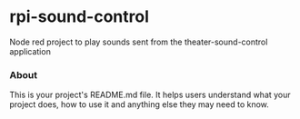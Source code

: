 rpi-sound-control
=================

Node red project to play sounds sent from the theater-sound-control application

### About

This is your project's README.md file. It helps users understand what your
project does, how to use it and anything else they may need to know.